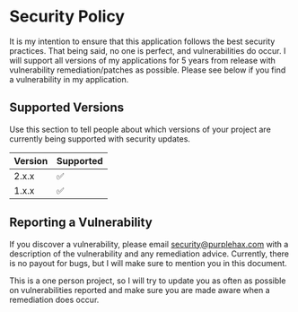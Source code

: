 # Security Policy
It is my intention to ensure that this application follows the best security practices. That being said, no one is perfect, and vulnerabilities do occur. I will support all versions
of my applications for 5 years from release with vulnerability remediation/patches as possible. Please see below if you find a vulnerability in my application. 

## Supported Versions

Use this section to tell people about which versions of your project are
currently being supported with security updates.

| Version | Supported          |
| ------- | ------------------ |
| 2.x.x   | :white_check_mark: |
| 1.x.x   | :white_check_mark: |              |

## Reporting a Vulnerability

If you discover a vulnerability, please email security@purplehax.com with a description of the vulnerability and any remediation advice. Currently, there is no
payout for bugs, but I will make sure to mention you in this document. 

This is a one person project, so I will try to update you as often as possible on vulnerabilities reported and make sure you are made aware when a remediation does occur. 

